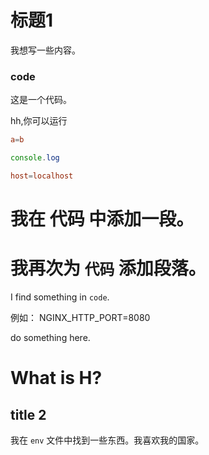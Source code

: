 # 标题1

我想写一些内容。

### code


这是一个代码。

hh,你可以运行

```conf
a=b
```

```js
console.log
```

```conf
host=localhost
```

# 我在 代码 中添加一段。

# 我再次为 `代码` 添加段落。

I find something in `code`.

例如： NGINX_HTTP_PORT=8080

do something here.

# What is H?

## title 2

我在 `env` 文件中找到一些东西。我喜欢我的国家。
